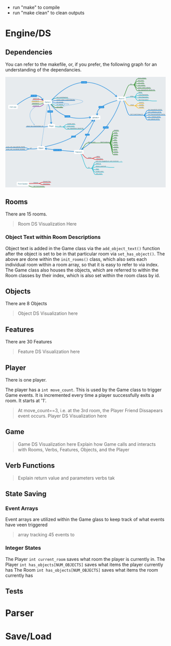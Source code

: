 - run "make" to compile
- run "make clean" to clean outputs 

# Engine/DS

## Dependencies
You can refer to the makefile, or, if you prefer, the following graph for an understanding of the dependancies. 

![img1](HM_ds.png)


## Rooms
There are 15 rooms.

> Room DS Visualization Here

### Object Text within Room Descriptions
Object text is added in the Game class via the `add_object_text()` function after the object is set to be in that particular room via `set_has_object()`. The above are done within the `init_rooms()` class, which also sets each individual room within a room array, so that it is easy to refer to via index. The Game class also houses the objects, which are referred to within the Room classes by their index, which is also set within the room class by id. 


## Objects

There are 8 Objects

> Object DS Visualization here

## Features

There are 30 Features

> Feature DS Visualization here


## Player

There is one player.

The player has a `int move_count`. This is used by the Game class to trigger Game events. It is incremented every time a player successfully exits a room. It starts at '1'. 
> At move_count==3, i.e. at the 3rd room, the Player Friend Dissapears event occurs. 
> Player DS Visualization here


## Game

> Game DS Visualization here
> Explain how Game calls and interacts with Rooms, Verbs, Features, Objects, and the Player

## Verb Functions

> Explain return value and parameters verbs tak

## State Saving

### Event Arrays
Event arrays are utilized within the Game glass to keep track of what events have veen triggered

> array tracking 45 events to

### Integer States
The Player `int current_room` saves what room the player is currently in.
The Player `int has_objects[NUM_OBJECTS]` saves what items the player currently has
The Room `int has_objects[NUM_OBJECTS]` saves what items the room currently has 


## Tests

# Parser

# Save/Load
